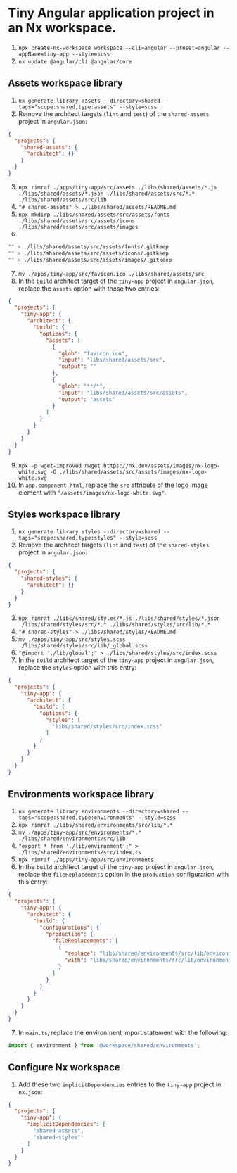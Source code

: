 # Tiny Angular application project in an Nx workspace.
1. `npx create-nx-workspace workspace --cli=angular --preset=angular --appName=tiny-app --style=scss`
2. `nx update @angular/cli @angular/core`

## Assets workspace library
1. `nx generate library assets --directory=shared --tags="scope:shared,type:assets" --style=scss`
2. Remove the architect targets (`lint` and `test`) of the `shared-assets` project in `angular.json`:
```json
{
  "projects": {
    "shared-assets": {
      "architect": {}
    }
  }
}
```
3. `npx rimraf ./apps/tiny-app/src/assets ./libs/shared/assets/*.js ./libs/shared/assets/*.json ./libs/shared/assets/src/*.* ./libs/shared/assets/src/lib`
4. `"# shared-assets" > ./libs/shared/assets/README.md`
5. `npx mkdirp ./libs/shared/assets/src/assets/fonts ./libs/shared/assets/src/assets/icons ./libs/shared/assets/src/assets/images`
6.
```bash
"" > ./libs/shared/assets/src/assets/fonts/.gitkeep
"" > ./libs/shared/assets/src/assets/icons/.gitkeep
"" > ./libs/shared/assets/src/assets/images/.gitkeep
```
7. `mv ./apps/tiny-app/src/favicon.ico ./libs/shared/assets/src`
8. In the `build` architect target of the `tiny-app` project in `angular.json`, replace the `assets` option with these two entries:
```json
{
  "projects": {
    "tiny-app": {
      "architect": {
        "build": {
          "options": {
            "assets": [
              {
                "glob": "favicon.ico",
                "input": "libs/shared/assets/src",
                "output": ""
              },
              {
                "glob": "**/*",
                "input": "libs/shared/assets/src/assets",
                "output": "assets"
              }
            ]
          }
        }
      }
    }
  }
}
```
9. `npx -p wget-improved nwget https://nx.dev/assets/images/nx-logo-white.svg -O ./libs/shared/assets/src/assets/images/nx-logo-white.svg`
10. In `app.component.html`, replace the `src` attribute of the logo image element with `"/assets/images/nx-logo-white.svg"`.

## Styles workspace library
1. `nx generate library styles --directory=shared --tags="scope:shared,type:styles" --style=scss`
2. Remove the architect targets (`lint` and `test`) of the `shared-styles` project in `angular.json`:
```json
{
  "projects": {
    "shared-styles": {
      "architect": {}
    }
  }
}
```
3. `npx rimraf ./libs/shared/styles/*.js ./libs/shared/styles/*.json ./libs/shared/styles/src/*.* ./libs/shared/styles/src/lib/*.*`
4. `"# shared-styles" > ./libs/shared/styles/README.md`
5. `mv ./apps/tiny-app/src/styles.scss ./libs/shared/styles/src/lib/_global.scss`
6. `"@import './lib/global';" > ./libs/shared/styles/src/index.scss`
7. In the `build` architect target of the `tiny-app` project in `angular.json`, replace the `styles` option with this entry:
```json
{
  "projects": {
    "tiny-app": {
      "architect": {
        "build": {
          "options": {
            "styles": [
              "libs/shared/styles/src/index.scss"
            ]
          }
        }
      }
    }
  }
}
```

## Environments workspace library
1. `nx generate library environments --directory=shared --tags="scope:shared,type:environments" --style=scss`
2. `npx rimraf ./libs/shared/environments/src/lib/*.*`
3. `mv ./apps/tiny-app/src/environments/*.* ./libs/shared/environments/src/lib`
4. `"export * from './lib/environment';" > ./libs/shared/environments/src/index.ts`
5. `npx rimraf ./apps/tiny-app/src/environments`
6. In the `build` architect target of the `tiny-app` project in `angular.json`, replace the `fileReplacements` option in the `production` configuration with this entry:
```json
{
  "projects": {
    "tiny-app": {
      "architect": {
        "build": {
          "configurations": {
            "production": {
              "fileReplacements": [
                {
                  "replace": "libs/shared/environments/src/lib/environment.ts",
                  "with": "libs/shared/environments/src/lib/environment.prod.ts"
                }
              ]
            }
          }
        }
      }
    }
  }
}
```
7. In `main.ts`, replace the environment import statement with the following:
```typescript
import { environment } from '@workspace/shared/environments';
```

## Configure Nx workspace
1. Add these two `implicitDependencies` entries to the `tiny-app` project in `nx.json`:
```json
{
  "projects": {
    "tiny-app": {
      "implicitDependencies": [
        "shared-assets",
        "shared-styles"
      ]
    }
  }
}
```
